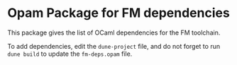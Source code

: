 Opam Package for FM dependencies
================================

This package gives the list of OCaml dependencies for the FM toolchain.

To add dependencies, edit the `dune-project` file, and do not forget to run
`dune build` to update the `fm-deps.opam` file.
